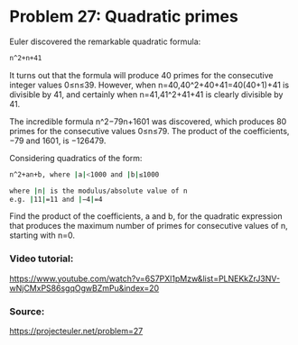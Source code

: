 # Problem 27: Quadratic primes

Euler discovered the remarkable quadratic formula:
```bash
n^2+n+41
```
It turns out that the formula will produce 40 primes for the consecutive integer values 0≤n≤39. However, when n=40,40^2+40+41=40(40+1)+41 is divisible by 41, and certainly when n=41,41^2+41+41 is clearly divisible by 41.

The incredible formula n^2−79n+1601 was discovered, which produces 80 primes for the consecutive values 0≤n≤79. The product of the coefficients, −79 and 1601, is −126479.

Considering quadratics of the form:
```bash
n^2+an+b, where |a|<1000 and |b|≤1000

where |n| is the modulus/absolute value of n
e.g. |11|=11 and |−4|=4
```

Find the product of the coefficients, a and b, for the quadratic expression that produces the maximum number of primes for consecutive values of n, starting with n=0.

### Video tutorial: 
https://www.youtube.com/watch?v=6S7PXl1pMzw&list=PLNEKkZrJ3NV-wNjCMxPS86sgqOgwBZmPu&index=20

### Source:
https://projecteuler.net/problem=27

